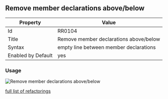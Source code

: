 ## Remove member declarations above/below

Property | Value
--- | ---
Id|RR0104
Title|Remove member declarations above/below
Syntax|empty line between member declarations
Enabled by Default|yes

### Usage

![Remove member declarations above/below](../../images/refactorings/RemoveMemberDeclarations.png)

[full list of refactorings](Refactorings.md)
